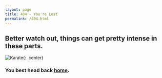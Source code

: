```yaml
---
layout: page
title: 404 - You're Lost
permalink: /404.html
---
```


## Better watch out, things can get pretty intense in these parts.

![Karate](/assets/site/karate.gif){: .center}

### You best head back [home](/).
